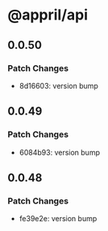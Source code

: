 # @appril/api

## 0.0.50

### Patch Changes

- 8d16603: version bump

## 0.0.49

### Patch Changes

- 6084b93: version bump

## 0.0.48

### Patch Changes

- fe39e2e: version bump
